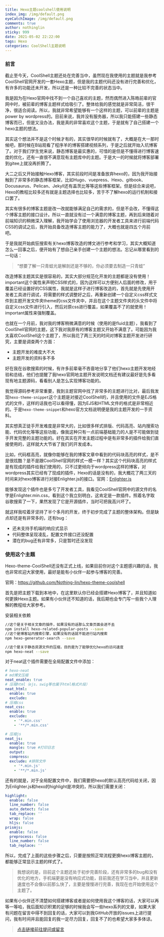 ```yaml
---
title: Hexo主题coolshell使用说明
index_img: /img/default.png
eyeCatchImage: /img/default.png
comments: true
author: nothinglin
sticky: 999
date: 2021-05-02 22:22:00
tags: Hexo
categories: CoolShell主题说明
---
```


### 前言

截止至今天，CoolShell主题还处在完善当中，虽然现在我使用的主题就是我参考CoolShell官网开发的一套Hexo主题，但是我的主题代码还没有进行完善和优化，有许多的功能还未开发，所以还是一种比较不完善的状态当中。

我是因为在Hexo官网中找不到一个自己喜欢的主题，然而偶然进入陈皓前辈的官网中时，被前辈的博客主题样式给吸引了。整体给我的感觉就是非常简洁，很干净，很适合阅读。所以，我就非常希望能够有一个这样的主题，可以前辈的主题是power by wordpress的。目前来说，我并没有服务器，所以我只能搭建一些静态博客而已，但是又没办法，我是真的非常喜欢这个主题，于是就有了自己搭建一个hexo主题的想法。

其实这个想法并不是这个时候才有的，其实很早的时候就有了，大概是在大一那时候吧，那时候在B站观看了程序羊的博客搭建视频系列，于是之后就开始入坑博客了。对于我们学生党来说，静态博客是最实惠的，可惜的是但是不懂得进行博客速度的优化，还有一直很不满意现有主题库中的主题。于是大一的时候就将博客部署到gitee上就没再折腾了。

大二之后又开始接触Hexo博客，其实前段时间是准备放弃hexo的，因为我开始接触到了非常多的静态博客框架，比如Hugo、vuepress、Hexo、gitbook、Docusaurus、Pelican、Jekyll还有盖茨比等等这些博客框架。但是综合来说吧，Hexo的教程比较多还有就是主题选择也比较多，苦于不了解hexo的运行机制和接口罢了。

其实有很多的博客主题是改一改就能够满足自己的需求的，但是不会改，不懂得这个博客主题的接口设计。所以一直就没有过一个满意的博客主题，再到后来随着对前端知识的稍微深入理解，我开始学会了使用浏览器的开发者工具来进行前端代码CSS的调试之后，我开始具备改造博客主题的能力了，大概也就是四五个月前吧。

于是我就开始疯狂搜索有关hexo博客改造的博文进行参考和学习，其实大概知道怎么一回事之后，便开始有了想自己亲手创建一个主题的想法。忘记从哪里看到的一句话：

> “想要了解一只青蛙光是解剖还是不够的，你必须要去制造一只青蛙”

改造博客主题其实是很容易的，其实大部分规范化开发的主题都是没有使用！important这个属性来声明CSS样式的，因为这样可以方便别人后面的修改，用于覆盖已经设置好的CSS属性，我就是这样子进行博客改造的，首先就是先使用开发者工具进行调试，将需要的样式调整好之后，再重新创建一个自定义css样式文件到主题开发文件夹theme的css文件夹中，并且在这个主题文件夹的头文件中将自定义css文件进行引入，然后对原css进行覆盖，如果覆盖不了的就使用！important属性来强制覆盖。

也就在一个月前，我对我的博客稍微满意的时候（使用的是fluid主题），我看到了CoolShell官网的主题，这下我对我原有的博客主题又开始不满意了。可能因为我太喜欢CoolShell这个主题了，所以我花了两三天的时间对博客主题开发进行研究，主要是调查两个方面：

- 主题开发的难度大不大
- 主题开发的资料多不多

好在我在谷歌搜索的时候，有许多前辈毫不吝啬地分享了他们hexo主题开发地经验和总结，他们也提醒了我hexo官网地主题开发说明文档还有建议最好是先多看现有地主题源码，看看别人是怎么实现博客功能的。

我觉得源码参考非常重要，我到主题官网中找了非常多的主题进行比对，最后我发现`hexo-theme-snippet`这个主题是对接近CoolShell的，并且使用的文件是EJS格式的文件，这样的话我也可以看得懂，因为EJS和HTML文件的格式是非常相近的。于是`hexo-theme-snippet`和hexo官方文档说明便是我的主题开发的一手资料。

其实想真正徒手开发难度是非常大的，比如很多样式排版、代码高亮、站内搜索功能、代码优化等等这些功能，像我这种只有一点前端基础能力的人是不可能做到徒手开发完整的主题功能的。好在其实在开发主题过程中是有非常多的插件给我们直接使用的，这样就大大节省了我们的开发成本。

比如，代码框高亮，就像你能够在我的博客文章中看到的代码块高亮的样式，是不是很炫酷？是不是跟CoolShell官网的样式一模一样？其实这个代码块高亮的样式是有现成的插件给我们使用的，只不过更倾向于wordpress这样的博客，对wordpress其实已经有了现成的插件，Hexo的话是没有的，我大概花了两三天的时间来对hexo博客进行对接Enlighter.js的接口。官网：[Enlighter.js](https://github.com/EnlighterJS/EnlighterJS)

能够发现这个插件也是多亏了开发者工具，我看见CoolShell官网中的源文件的名字是Enlighter.min.css，看到这个我立刻明白，这肯定是一款插件。照着名字取谷歌搜索了一下，果然发现了它是开源插件，当时可把我高兴坏了。

就这样我咬着牙坚持了半个多月的开发，终于初步完成了主题的整体架构。但是缺点却还是有非常多的，还有bug：

- 还未支持手机端的响应式显示
- 代码整体呈现凌乱，配置文件接口还没配置
- 潜在的bug还有非常多，只是暂时还没发现

### 使用这个主题

Hexo-theme-CoolShell还没有正式上线，如果目前你对这个主题感兴趣的话，我也非常欢迎大家使用，最好是能有小伙伴一起参与博客的完善。

官网：https://github.com/Nothing-lin/hexo-theme-coolshell

首先是把主题下载到本地中，在这里默认你已经会搭建Hexo博客了，并且知道如何更换Hexo主题。如果有小伙伴还不知道的话，我后期也会专门写一些我个人理解的教程给大家参考。

安装相关依赖

```bash
//这个是关于相关文章的插件，如果没有的话那么文章页面会进不去
npm install hexo-related-popular-posts --save
//这个是博客站内搜索引擎，如果没有的话就不能进行站内搜索
npm hexo-generator-search --save
```

```bash
//这个是关于静态资源文件的压缩，目的是为了能够优化hexo的访问速度
npm hexo-neat --save
```

对于neat这个插件需要在全局配置文件中添加：

```yml
# hexo-neat
# md博文压缩
neat_enable: true
# 压缩html（ejs，swig等也属于html格式片段）
neat_html:
  enable: true
  exclude:
# 压缩css
neat_css:
  enable: true
  exclude:
    - '*.min.css'
    - '**/*.min.css'

# 压缩js
neat_js:
  enable: true
  mangle: true #打印日志
  output:
  compress:
  exclude: #排除文件
    - '*.min.js'
    - '**/*.min.js'
```

还有的就是，对于全局配置文件中，我们需要把hexo的默认高亮代码给关闭，因为Enlighter.js和hexo的highlight是冲突的，所以我们需要关闭：

```yml
highlight:
  enable: false
  line_number: false
  auto_detect: false
  tab_replace: ''
  wrap: false
  hljs: false
prismjs:
  enable: false
  preprocess: false
  line_number: false
  tab_replace: ''
```

所以，完成了上面的这些步骤之后，只要是按照正常流程更换hexo博客主题的，都能够正常显示主题的样式了。

> 我想说的是，目前这个主题还处于初步完善阶段，还有非常多的bug和没有优化的地方，手机端更是没有响应式功能，目前我还在学习当中，并且更新速度也不会像以前那么快了，主要是慢慢进行完善，我现在也开始使用这个主题了。

如果有小伙伴还不清楚如何搭建博客或者是如何使用我这个博客的话，大家可以再等一等哈，我后面知识积累的足够的时候我会写一些hexo系列的文章，如果大家有问题在留言中得不到回复的话，大家可以到我GitHub开放的issues上进行提问，我有时间并且能回复的我一定尽力回复，回复不了的也希望大家多多体谅。

> [点击链接前往提问或留言](https://github.com/Nothinglin-Study-Project/Open-Issues/issues)